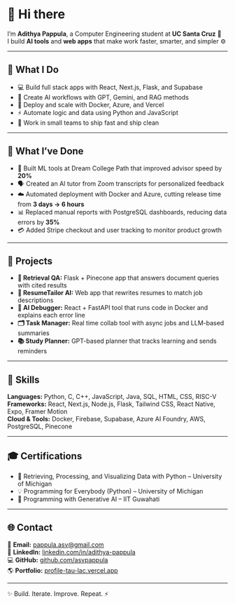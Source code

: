 # 👋 Hi there  

I’m **Adithya Pappula**, a Computer Engineering student at **UC Santa Cruz** 🐌  
I build **AI tools** and **web apps** that make work faster, smarter, and simpler ⚙️  

---

## 💼 What I Do  
- 💻 Build full stack apps with React, Next.js, Flask, and Supabase  
- 🧠 Create AI workflows with GPT, Gemini, and RAG methods  
- 🐳 Deploy and scale with Docker, Azure, and Vercel  
- ⚡ Automate logic and data using Python and JavaScript  
- 🤝 Work in small teams to ship fast and ship clean  

---

## 🚀 What I’ve Done  
- 🤖 Built ML tools at Dream College Path that improved advisor speed by **20%**  
- 🗣️ Created an AI tutor from Zoom transcripts for personalized feedback  
- ☁️ Automated deployment with Docker and Azure, cutting release time from **3 days → 6 hours**  
- 📊 Replaced manual reports with PostgreSQL dashboards, reducing data errors by **35%**  
- 💳 Added Stripe checkout and user tracking to monitor product growth  

---

## 🧩 Projects  
- **🔎 Retrieval QA:** Flask + Pinecone app that answers document queries with cited results  
- **📄 ResumeTailor AI:** Web app that rewrites resumes to match job descriptions  
- **🐞 AI Debugger:** React + FastAPI tool that runs code in Docker and explains each error line  
- **🗂️ Task Manager:** Real time collab tool with async jobs and LLM-based summaries  
- **📚 Study Planner:** GPT-based planner that tracks learning and sends reminders  

---

## 🧰 Skills  
**Languages:** Python, C, C++, JavaScript, Java, SQL, HTML, CSS, RISC-V  
**Frameworks:** React, Next.js, Node.js, Flask, Tailwind CSS, React Native, Expo, Framer Motion  
**Cloud & Tools:** Docker, Firebase, Supabase, Azure AI Foundry, AWS, PostgreSQL, Pinecone  

---

## 🎓 Certifications  
- 🐍 Retrieving, Processing, and Visualizing Data with Python – University of Michigan  
- 💡 Programming for Everybody (Python) – University of Michigan  
- 🤖 Programming with Generative AI – IIT Guwahati  

---

## 🌐 Contact  
📧 **Email:** pappula.asv@gmail.com  
💼 **LinkedIn:** [linkedin.com/in/adithya-pappula](https://linkedin.com/in/adithya-pappula)  
💻 **GitHub:** [github.com/asvpappula](https://github.com/asvpappula)  
🌎 **Portfolio:** [profile-tau-lac.vercel.app](https://profile-tau-lac.vercel.app)  

---

✨ Build. Iterate. Improve. Repeat. ⚡
